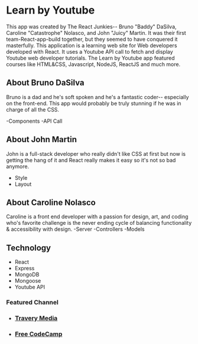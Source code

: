 # Learn by Youtube

This app was created by The React Junkies-- Bruno "Baddy" DaSilva, Caroline "Catastrophe" Nolasco, and John "Juicy" Martin. It was their first team-React-app-build together, but they seemed to have conquered it masterfully. This application is a learning web site for Web developers developed with React. It uses a Youtube API call to fetch and display Youtube web developer tutorials. The Learn by Youtube app featured courses like HTML&CSS, Javascript, NodeJS, ReactJS and much more. 

## About Bruno DaSilva
   Bruno is a dad and he's soft spoken and he's a fantastic coder-- especially on the front-end. This app would probably be truly stunning if he was in charge of all the CSS.
    
-Components
-API Call


## About John Martin

John is a full-stack developer who really didn't like CSS at first but now is getting the hang of it and React really makes it easy so it's not so bad anymore.
- Style
- Layout

## About Caroline Nolasco

Caroline is a front end developer with a passion for design, art, and coding who's favorite challenge is the never ending cycle of balancing functionality & accessibility with design.
-Server
-Controllers
-Models

## Technology
- React
- Express
- MongoDB
- Mongoose
- Youtube API

### Featured Channel

- ### [Travery Media](https://www.youtube.com/channel/UC29ju8bIPH5as8OGnQzwJyA)  
- ### [Free CodeCamp](https://www.youtube.com/embed/PLWKjhJtqVAblv09G3sFgRMSeR0jnKQmJ9)
